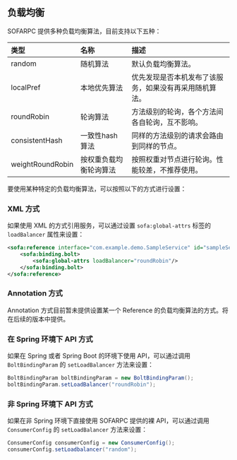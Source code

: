 ## 负载均衡

SOFARPC 提供多种负载均衡算法，目前支持以下五种：

| 类型              | 名称                 | 描述                                            |
|:-----------------|:--------------------|:-----------------------------------------------|
| random           | 随机算法             | 默认负载均衡算法。                                |
| localPref        | 本地优先算法          | 优先发现是否本机发布了该服务，如果没有再采用随机算法。 |
| roundRobin       | 轮询算法             | 方法级别的轮询，各个方法间各自轮询，互不影响。        |
| consistentHash   | 一致性hash算法       | 同样的方法级别的请求会路由到同样的节点。             |
| weightRoundRobin | 按权重负载均衡轮询算法 | 按照权重对节点进行轮询。性能较差，不推荐使用。        |

要使用某种特定的负载均衡算法，可以按照以下的方式进行设置：

### XML 方式

如果使用 XML 的方式引用服务，可以通过设置 `sofa:global-attrs` 标签的 `loadBalancer` 属性来设置：

```xml
<sofa:reference interface="com.example.demo.SampleService" id="sampleService">
    <sofa:binding.bolt>
        <sofa:global-attrs loadBalancer="roundRobin"/>
    </sofa:binding.bolt>
</sofa:reference>
```

### Annotation 方式

Annotation 方式目前暂未提供设置某一个 Reference 的负载均衡算法的方式。将在后续的版本中提供。

### 在 Spring 环境下 API 方式

如果在 Spring 或者 Spring Boot 的环境下使用 API，可以通过调用 `BoltBindingParam` 的 `setLoadBalancer` 方法来设置：

```java
BoltBindingParam boltBindingParam = new BoltBindingParam();
boltBindingParam.setLoadBalancer("roundRobin");
```

### 非 Spring 环境下 API 方式

如果在非 Spring 环境下直接使用 SOFARPC 提供的裸 API，可以通过调用 `ConsumerConfig` 的  `setLoadBalancer` 方法来设置：

```java
ConsumerConfig consumerConfig = new ConsumerConfig();
consumerConfig.setLoadbalancer("random");
```